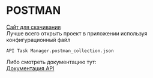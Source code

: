 # POSTMAN
[Сайт для скачивания](https://www.postman.com/)
<br>
Лучше всего открыть проект в приложении используя конфигурационный файл

`API Task Manager.postman_collection.json`

Либо смотреть документацию тут: </br>
[Документация API](https://documenter.getpostman.com/view/17886459/Uz59MyZt)